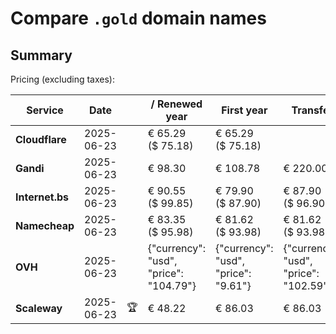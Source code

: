# Compare `.gold` domain names

## Summary

Pricing (excluding taxes):

| Service | Date |  | / Renewed year | First year | Transfer | Restoration |
|--|--|--|--|--|--|--|
| **Cloudflare** | 2025-06-23 |  | € 65.29<br>($ 75.18) | € 65.29<br>($ 75.18) |  |  |
| **Gandi** | 2025-06-23 |  | € 98.30 | € 108.78 | € 220.00 | € 142.56 |
| **Internet.bs** | 2025-06-23 |  | € 90.55<br>($ 99.85) | € 79.90<br>($ 87.90) | € 87.90<br>($ 96.90) | € 138.79<br>($ 137.19) |
| **Namecheap** | 2025-06-23 |  | € 83.35<br>($ 95.98) | € 81.62<br>($ 93.98) | € 81.62<br>($ 93.98) |  |
| **OVH** | 2025-06-23 |  | {"currency": "usd", "price": "104.79"} | {"currency": "usd", "price": "9.61"} | {"currency": "usd", "price": "102.59"} |  |
| **Scaleway** | 2025-06-23 | 🏆 | € 48.22 | € 86.03 | € 86.03 | € 95.96 |
